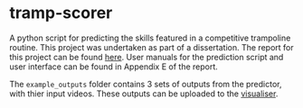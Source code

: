 # tramp-scorer
A python script for predicting the skills featured in a competitive trampoline routine. This project was undertaken as part of a dissertation. The report for this project can be found [here](https://github.com/goodingc/academic-works/blob/main/Dissertation.pdf). User manuals for the prediction script and user interface can be found in Appendix E of the report.

The `example_outputs` folder contains 3 sets of outputs from the predictor, with thier input videos. These outputs can be uploaded to the [visualiser](https://goodingc.github.io/tramp-scorer-ui/).
